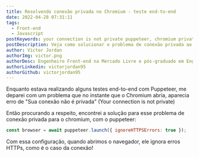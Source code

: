 ```yaml
---
title: Resolvendo conexão privada no Chromium - teste end-to-end
date: 2022-04-28 07:31:11
tags:
  - Front-end
  - Javascript
postKeywords: your connection is not private puppeteer, chromium private connection, private connection js, endtoend test, chromium, puppeteer, frontend, javascript
postDescription: Veja como solucionar o problema de conexão privada ao rodar testes com Jest.
author: Victor Jordan
authorImg: victor.png
authorDesc: Engenheiro Front-end na Mercado Livre e pós-graduado em Engenharia de Software pela PUC-MG e formado em Banco de Dados pela Fatec, apaixonado por usabilidade, performance e UX!
authorLinkedin: victorjordan95
authorGithub: victorjordan95
---
```


Enquanto estava realizando alguns testes end-to-end com Puppeteer, me deparei com um problema que no instante que o Chromium abria, aparecia erro de "Sua conexão não é privada" (Your connection is not private)

Então procurando a respeito, encontrei a solução para esse problema de conexão privada para o chromium, com o puppeteer:

<!-- more -->

```javascript
const browser = await puppeteer.launch({ ignoreHTTPSErrors: true });
```

Com essa configuração, quando abrimos o navegador, ele ignora erros HTTPs, como é o caso da conexão!


